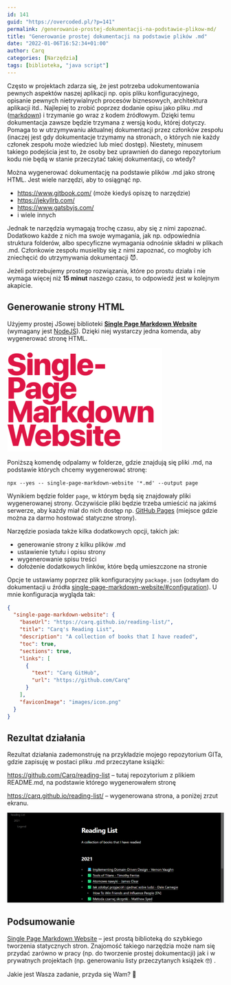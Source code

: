 ```yaml
---
id: 141
guid: "https://overcoded.pl/?p=141"
permalink: /generowanie-prostej-dokumentacji-na-podstawie-plikow-md/
title: "Generowanie prostej dokumentacji na podstawie plików .md"
date: "2022-01-06T16:52:34+01:00"
author: Carq
categories: [Narzędzia]
tags: [biblioteka, "java script"]
---
```


Często w projektach zdarza się, że jest potrzeba udokumentowania pewnych aspektów naszej aplikacji np. opis pliku konfiguracyjnego, opisanie pewnych nietrywialnych procesów biznesowych, architektura aplikacji itd.. Najlepiej to zrobić poprzez dodanie opisu jako pliku .md ([markdown](https://www.markdownguide.org/getting-started/#what-is-markdown)) i trzymanie go wraz z kodem źródłowym. Dzięki temu dokumentacja zawsze będzie trzymana z wersją kodu, której dotyczy. Pomaga to w utrzymywaniu aktualnej dokumentacji przez członków zespołu (inaczej jest gdy dokumentacje trzymamy na stronach, o których nie każdy członek zespołu może wiedzieć lub mieć dostęp). Niestety, minusem takiego podejścia jest to, że osoby bez uprawnień do danego repozytorium kodu nie będą w stanie przeczytać takiej dokumentacji, co wtedy?

Można wygenerować dokumentację na podstawie plików .md jako stronę HTML. Jest wiele narzędzi, aby to osiągnąć np.

- <https://www.gitbook.com/> (może kiedyś opiszę to narzędzie)
- <https://jekyllrb.com/>
- <https://www.gatsbyjs.com/>
- i wiele innych

Jednak te narzędzia wymagają trochę czasu, aby się z nimi zapoznać. Dodatkowo każde z nich ma swoje wymagania, jak np. odpowiednia struktura folderów, albo specyficzne wymagania odnośnie składni w plikach .md. Członkowie zespołu musieliby się z nimi zapoznać, co mogłoby ich zniechęcić do utrzymywania dokumentacji 😈.

Jeżeli potrzebujemy prostego rozwiązania, które po prostu działa i nie wymaga więcej niż **15 minut** naszego czasu, to odpowiedź jest w kolejnym akapicie.

## Generowanie strony HTML

Użyjemy prostej JSowej biblioteki **[Single Page Markdown Website](https://yuanqing.github.io/single-page-markdown-website/)** (wymagany jest [NodeJS](https://nodejs.org/)). Dzięki niej wystarczy jedna komenda, aby wygenerować stronę HTML.

![single-page markdown website](/assets/posts/generowanie_dokumentacji_01.png)

Poniższą komendę odpalamy w folderze, gdzie znajdują się pliki .md, na podstawie których chcemy wygenerować stronę:

```
npx --yes -- single-page-markdown-website '*.md' --output page
```

Wynikiem będzie folder `page`, w którym będą się znajdowały pliki wygenerowanej strony. Oczywiście pliki będzie trzeba umieścić na jakimś serwerze, aby każdy miał do nich dostęp np. [GitHub Pages](https://pages.github.com/) (miejsce gdzie można za darmo hostować statyczne strony).

Narzędzie posiada także kilka dodatkowych opcji, takich jak:

- generowanie strony z kilku plików .md
- ustawienie tytułu i opisu strony
- wygenerowanie spisu treści
- dołożenie dodatkowych linków, które będą umieszczone na stronie

Opcje te ustawiamy poprzez plik konfiguracyjny `package.json` (odsyłam do dokumentacji u źródła [single-page-markdown-website/#configuration](https://yuanqing.github.io/single-page-markdown-website/#configuration)). U mnie konfiguracja wygląda tak:

```json
{
  "single-page-markdown-website": {
    "baseUrl": "https://carq.github.io/reading-list/",
    "title": "Carq's Reading List",
    "description": "A collection of books that I have readed",
    "toc": true,
    "sections": true,
    "links": [
      {
        "text": "Carq GitHub",
        "url": "https://github.com/Carq"
      }
    ],
    "faviconImage": "images/icon.png"
  }
}
```

## Rezultat działania

Rezultat działania zademonstruję na przykładzie mojego repozytorium GITa, gdzie zapisuję w postaci pliku .md przeczytane książki:

<https://github.com/Carq/reading-list> – tutaj repozytorium z plikiem README.md, na podstawie którego wygenerowałem stronę

<https://carq.github.io/reading-list/> – wygenerowana strona, a poniżej zrzut ekranu.

![single-page markdown website](/assets/posts/generowanie_dokumentacji_02.png)

## Podsumowanie

[Single Page Markdown Website](https://yuanqing.github.io/single-page-markdown-website/) – jest prostą biblioteką do szybkiego tworzenia statycznych stron. Znajomość takiego narzędzia może nam się przydać zarówno w pracy (np. do tworzenie prostej dokumentacji) jak i w prywatnych projektach (np. generowaniu listy przeczytanych książek 🤓) .

Jakie jest Wasza zadanie, przyda się Wam? 🤔
